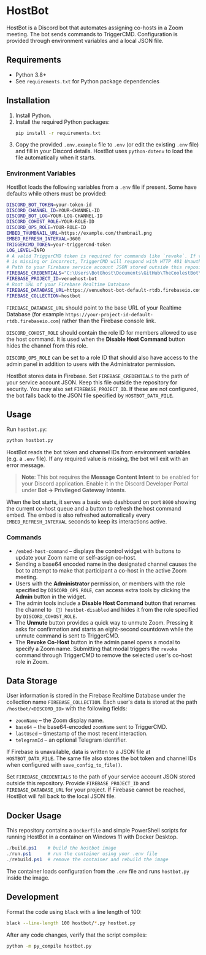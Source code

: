 # HostBot

HostBot is a Discord bot that automates assigning co-hosts in a Zoom meeting.
The bot sends commands to TriggerCMD. Configuration is provided through
environment variables and a local JSON file.

## Requirements
- Python 3.8+
- See `requirements.txt` for Python package dependencies

## Installation
1. Install Python.
2. Install the required Python packages:
   ```bash
   pip install -r requirements.txt
   ```
3. Copy the provided `.env.example` file to `.env` (or edit the existing
   `.env` file) and fill in your Discord details. HostBot uses `python-dotenv`
   to load the file automatically when it starts.

### Environment Variables
HostBot loads the following variables from a `.env` file if present. Some have
defaults while others must be provided:

```bash
DISCORD_BOT_TOKEN=your-token-id
DISCORD_CHANNEL_ID=YOUR-CHANNEL-ID
DISCORD_BOT_LOG=YOUR-LOG-CHANNEL-ID
DISCORD_COHOST_ROLE=YOUR-ROLE-ID
DISCORD_OPS_ROLE=YOUR-ROLE-ID
EMBED_THUMBNAIL_URL=https://example.com/thumbnail.png
EMBED_REFRESH_INTERVAL=3600
TRIGGERCMD_TOKEN=your-triggercmd-token
LOG_LEVEL=INFO
# A valid TriggerCMD token is required for commands like `revoke`. If the token
# is missing or incorrect, TriggerCMD will respond with HTTP 401 Unauthorized.
# Path to your Firebase service account JSON stored outside this repository
FIREBASE_CREDENTIALS="C:\Users\BotGhost\Documents\GitHub\TheCoolestBot\ServiceAccount.json"
FIREBASE_PROJECT_ID=venuehost-bot
# Root URL of your Firebase Realtime Database
FIREBASE_DATABASE_URL=https://venuehost-bot-default-rtdb.firebaseio.com/
FIREBASE_COLLECTION=hostbot
```

`FIREBASE_DATABASE_URL` should point to the base URL of your Realtime Database
(for example `https://your-project-id-default-rtdb.firebaseio.com`) rather than
the Firebase console link.

`DISCORD_COHOST_ROLE` should contain the role ID for members allowed to use the
host command. It is used when the **Disable Host Command** button hides the
channel from this role.

`DISCORD_OPS_ROLE` can be set to a role ID that should also have access to the
admin panel in addition to users with the Administrator permission.

HostBot stores data in Firebase. Set `FIREBASE_CREDENTIALS` to the path of your
service account JSON. Keep this file outside the repository for security. You
may also set `FIREBASE_PROJECT_ID`. If these are not configured, the bot falls
back to the JSON file specified by `HOSTBOT_DATA_FILE`.

## Usage
Run `hostbot.py`:
```bash
python hostbot.py
```
HostBot reads the bot token and channel IDs from environment variables (e.g. a `.env` file).
If any required value is missing, the bot will exit with an error message.

> **Note**: This bot requires the **Message Content Intent** to be enabled for your Discord application. Enable it in the Discord Developer Portal under **Bot → Privileged Gateway Intents**.

When the bot starts, it serves a basic web dashboard on port `8000` showing the current
co-host queue and a button to refresh the host command embed. The embed is also refreshed
automatically every `EMBED_REFRESH_INTERVAL` seconds to keep its interactions active.

### Commands
- `/embed-host-command` – displays the control widget with buttons to update your
  Zoom name or self-assign co-host.
- Sending a base64 encoded name in the designated channel causes the bot to
  attempt to make that participant a co-host in the active Zoom meeting.
 - Users with the **Administrator** permission, or members with the role specified by
   `DISCORD_OPS_ROLE`, can access extra tools by clicking the **Admin** button in the
   widget.
- The admin tools include a **Disable Host Command** button that renames the channel
    to `〔🔴〕hostbot-disabled` and hides it from the role specified by
    `DISCORD_COHOST_ROLE`.
- The **Unmute** button provides a quick way to unmute Zoom. Pressing it asks for
  confirmation and starts an eight-second countdown while the unmute command is
  sent to TriggerCMD.
- The **Revoke Co-Host** button in the admin panel opens a modal to specify a Zoom name. Submitting that modal triggers the `revoke` command through TriggerCMD to remove the selected user's co-host role in Zoom.

## Data Storage

User information is stored in the Firebase Realtime Database under the
collection name `FIREBASE_COLLECTION`. Each user's data is stored at the path
`/hostbot/<DISCORD_ID>` with the following fields:

- `zoomName` – the Zoom display name.
- `base64` – the base64-encoded `zoomName` sent to TriggerCMD.
- `lastUsed` – timestamp of the most recent interaction.
- `telegramId` – an optional Telegram identifier.

If Firebase is unavailable, data is written to a JSON file at
`HOSTBOT_DATA_FILE`. The same file also stores the bot token and
channel IDs when configured with `save_config_to_file()`.

Set `FIREBASE_CREDENTIALS` to the path of your service account JSON stored
outside this repository. Provide `FIREBASE_PROJECT_ID` and
`FIREBASE_DATABASE_URL` for your project. If Firebase cannot be reached,
HostBot will fall back to the local JSON file.

## Docker Usage

This repository contains a `Dockerfile` and simple PowerShell scripts for running
HostBot in a container on Windows 11 with Docker Desktop.

```powershell
./build.ps1    # build the hostbot image
./run.ps1      # run the container using your .env file
./rebuild.ps1  # remove the container and rebuild the image
```

The container loads configuration from the `.env` file and runs `hostbot.py`
inside the image.


## Development
Format the code using `black` with a line length of 100:
```bash
black --line-length 100 hostbot/*.py hostbot.py
```
After any code changes, verify that the script compiles:
```bash
python -m py_compile hostbot.py
```

